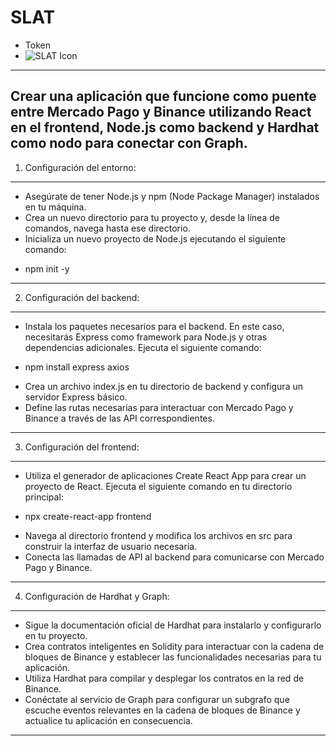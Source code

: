 # SLAT
- Token
- ![SLAT Icon](https://github.com/gonzalolater/SLAT/assets/42863568/f460b10f-1c0c-4156-8da4-21b2dc7534fa)
---------------------------------------------------------------------------------------------------------------------------
Crear una aplicación que funcione como puente entre Mercado Pago y Binance utilizando React en el frontend, Node.js como backend y Hardhat como nodo para conectar con Graph.
------------------------------------------------------------------------------------------------------------------------------------------------
1. Configuración del entorno:
------------------------------------------------------------------------------------------------------------------------------------------------
* Asegúrate de tener Node.js y npm (Node Package Manager) instalados en tu máquina.
* Crea un nuevo directorio para tu proyecto y, desde la línea de comandos, navega hasta ese directorio.
* Inicializa un nuevo proyecto de Node.js ejecutando el siguiente comando:
- npm init -y
------------------------------------------------------------------------------------------------------------------------------------------------
2. Configuración del backend:
--------------------------------------------------------------------------------------------------------------------------------------------------------------------------------------
* Instala los paquetes necesarios para el backend. En este caso, necesitarás Express como framework para Node.js y otras dependencias adicionales. Ejecuta el siguiente comando:
- npm install express axios
* Crea un archivo index.js en tu directorio de backend y configura un servidor Express básico.
* Define las rutas necesarias para interactuar con Mercado Pago y Binance a través de las API correspondientes.
------------------------------------------------------------------------------------------------------------------------------------------------
3. Configuración del frontend:
------------------------------------------------------------------------------------------------------------------------------------------------
* Utiliza el generador de aplicaciones Create React App para crear un proyecto de React. Ejecuta el siguiente comando en tu directorio principal:
- npx create-react-app frontend
* Navega al directorio frontend y modifica los archivos en src para construir la interfaz de usuario necesaria.
* Conecta las llamadas de API al backend para comunicarse con Mercado Pago y Binance.
------------------------------------------------------------------------------------------------------------------------------------------------
4. Configuración de Hardhat y Graph:
------------------------------------------------------------------------------------------------------------------------------------------------
* Sigue la documentación oficial de Hardhat para instalarlo y configurarlo en tu proyecto.
* Crea contratos inteligentes en Solidity para interactuar con la cadena de bloques de Binance y establecer las funcionalidades necesarias para tu aplicación.
* Utiliza Hardhat para compilar y desplegar los contratos en la red de Binance.
* Conéctate al servicio de Graph para configurar un subgrafo que escuche eventos relevantes en la cadena de bloques de Binance y actualice tu aplicación en consecuencia.
------------------------------------------------------------------------------------------------------------------------------------------------
